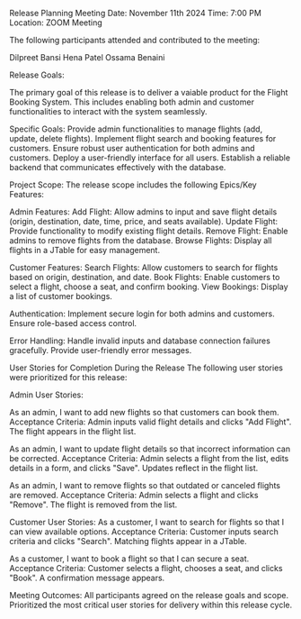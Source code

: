 
Release Planning Meeting
Date: November 11th 2024
Time: 7:00 PM
Location: ZOOM Meeting

The following participants attended and contributed to the meeting:

Dilpreet Bansi
Hena Patel 
Ossama Benaini

Release Goals: 

The primary goal of this release is to deliver a vaiable product for the Flight Booking System. This includes enabling both admin and customer functionalities to interact with the system seamlessly.

Specific Goals:
Provide admin functionalities to manage flights (add, update, delete flights).
Implement flight search and booking features for customers.
Ensure robust user authentication for both admins and customers.
Deploy a user-friendly interface for all users.
Establish a reliable backend that communicates effectively with the database.

Project Scope: 
The release scope includes the following Epics/Key Features:

Admin Features:
Add Flight: Allow admins to input and save flight details (origin, destination, date, time, price, and seats available).
Update Flight: Provide functionality to modify existing flight details.
Remove Flight: Enable admins to remove flights from the database.
Browse Flights: Display all flights in a JTable for easy management.

Customer Features:
Search Flights: Allow customers to search for flights based on origin, destination, and date.
Book Flights: Enable customers to select a flight, choose a seat, and confirm booking.
View Bookings: Display a list of customer bookings.

Authentication:
Implement secure login for both admins and customers.
Ensure role-based access control.

Error Handling:
Handle invalid inputs and database connection failures gracefully.
Provide user-friendly error messages.

User Stories for Completion During the Release
The following user stories were prioritized for this release:

Admin User Stories:

As an admin, I want to add new flights so that customers can book them.
Acceptance Criteria: Admin inputs valid flight details and clicks "Add Flight". The flight appears in the flight list.

As an admin, I want to update flight details so that incorrect information can be corrected.
Acceptance Criteria: Admin selects a flight from the list, edits details in a form, and clicks "Save". Updates reflect in the flight list.

As an admin, I want to remove flights so that outdated or canceled flights are removed.
Acceptance Criteria: Admin selects a flight and clicks "Remove". The flight is removed from the list.

Customer User Stories:
As a customer, I want to search for flights so that I can view available options.
Acceptance Criteria: Customer inputs search criteria and clicks "Search". Matching flights appear in a JTable.

As a customer, I want to book a flight so that I can secure a seat.
Acceptance Criteria: Customer selects a flight, chooses a seat, and clicks "Book". A confirmation message appears.

Meeting Outcomes:
All participants agreed on the release goals and scope.
Prioritized the most critical user stories for delivery within this release cycle.